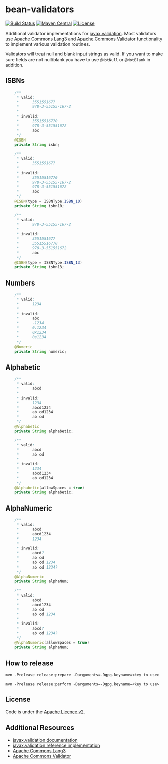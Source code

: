 # bean-validators

[![Build Status](https://travis-ci.org/britter/bean-validators.svg?branch=master)](https://travis-ci.org/britter/bean-validators)
[![Maven Central](https://maven-badges.herokuapp.com/maven-central/com.github.britter/bean-validators/badge.svg)](https://maven-badges.herokuapp.com/maven-central/com.github.britter/bean-validators/)
[![License](http://img.shields.io/:license-apache-blue.svg)](http://www.apache.org/licenses/LICENSE-2.0.html)

Additional validator implementations for [javax.validation](http://beanvalidation.org/).
Most validators use [Apache Commons Lang3](http://commons.apache.org/lang/) and 
[Apache Commons Validator](http://commons.apache.org/validator/) functionality to implement various validation routines.

Validators will treat null and blank input strings as valid. If you want to make sure fields are not null/blank
you have to use `@NotNull` or `@NotBlank` in addition.

## ISBNs

```java
    /**
     * valid:
     *      3551551677
     *      978-3-55155-167-2
     *
     * invalid:
     *      35515516770
     *      978-3-551551672
     *      abc
     */
    @ISBN
    private String isbn;

    /**
     * valid:
     *      3551551677
     *
     * invalid:
     *      35515516770
     *      978-3-55155-167-2
     *      978-3-551551672
     *      abc
     */
    @ISBN(type = ISBNType.ISBN_10)
    private String isbn10;

    /**
     * valid:
     *      978-3-55155-167-2
     *
     * invalid:
     *      3551551677
     *      35515516770
     *      978-3-551551672
     *      abc
     */
    @ISBN(type = ISBNType.ISBN_13)
    private String isbn13;
```

## Numbers

```java
    /**
     * valid:
     *      1234
     *
     * invalid:
     *      abc
     *      -1234
     *      0.1234
     *      0x1234
     *      0e1234
     */
    @Numeric
    private String numeric;
```

## Alphabetic

```java
    /**
     * valid:
     *      abcd
     *
     * invalid:
     *      1234
     *      abcd1234
     *      ab cd1234
     *      ab cd
     */
    @Alphabetic
    private String alphabetic;

    /**
     * valid:
     *      abcd
     *      ab cd
     *
     * invalid:
     *      1234
     *      abcd1234
     *      ab cd1234
     */
    @Alphabetic(allowSpaces = true)
    private String alphabetic;
```

## AlphaNumeric

```java
    /**
     * valid:
     *      abcd
     *      abcd1234
     *      1234
     *
     * invalid:
     *      abcd?
     *      ab cd
     *      ab cd 1234
     *      ab cd 1234?
     */
    @AlphaNumeric
    private String alphaNum;

    /**
     * valid:
     *      abcd
     *      abcd1234
     *      ab cd
     *      ab cd 1234
     *
     * invalid:
     *      abcd?
     *      ab cd 1234?
     */
    @AlphaNumeric(allowSpaces = true)
    private String alphaNum;
```

## How to release

`mvn -Prelease release:prepare -Darguments=-Dgpg.keyname=<key to use>`

`mvn -Prelease release:perform -Darguments=-Dgpg.keyname=<key to use>`

## License

Code is under the [Apache Licence v2](https://www.apache.org/licenses/LICENSE-2.0.txt).

## Additional Resources

+ [javax.validation documentation](http://beanvalidation.org/)
+ [javax.validation reference implementation](http://hibernate.org/validator/)
+ [Apache Commons Lang3](http://commons.apache.org/lang/)
+ [Apache Commons Validator](http://commons.apache.org/validator/)

